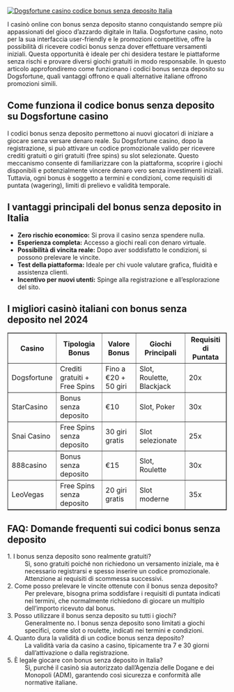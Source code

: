 [![Dogsfortune casino codice bonus senza deposito Italia](https://123-caf.pages.dev/gitsignup.png)](https://vrmoo.ru/Bt82HjjY)

<div>     <p>I casinò online con bonus senza deposito stanno conquistando sempre più appassionati del gioco d’azzardo digitale in Italia. Dogsfortune casino, noto per la sua interfaccia user-friendly e le promozioni competitive, offre la possibilità di ricevere codici bonus senza dover effettuare versamenti iniziali. Questa opportunità è ideale per chi desidera testare le piattaforme senza rischi e provare diversi giochi gratuiti in modo responsabile. In questo articolo approfondiremo come funzionano i codici bonus senza deposito su Dogsfortune, quali vantaggi offrono e quali alternative italiane offrono promozioni simili.</p>      <h2>Come funziona il codice bonus senza deposito su Dogsfortune casino</h2>     <p>I codici bonus senza deposito permettono ai nuovi giocatori di iniziare a giocare senza versare denaro reale. Su Dogsfortune casino, dopo la registrazione, si può attivare un codice promozionale valido per ricevere crediti gratuiti o giri gratuiti (free spins) su slot selezionate. Questo meccanismo consente di familiarizzare con la piattaforma, scoprire i giochi disponibili e potenzialmente vincere denaro vero senza investimenti iniziali. Tuttavia, ogni bonus è soggetto a termini e condizioni, come requisiti di puntata (wagering), limiti di prelievo e validità temporale.</p>      <h2>I vantaggi principali del bonus senza deposito in Italia</h2>     <ul>       <li><strong>Zero rischio economico:</strong> Si prova il casino senza spendere nulla.</li>       <li><strong>Esperienza completa:</strong> Accesso a giochi reali con denaro virtuale.</li>       <li><strong>Possibilità di vincita reale:</strong> Dopo aver soddisfatto le condizioni, si possono prelevare le vincite.</li>       <li><strong>Test della piattaforma:</strong> Ideale per chi vuole valutare grafica, fluidità e assistenza clienti.</li>       <li><strong>Incentivo per nuovi utenti:</strong> Spinge alla registrazione e all’esplorazione del sito.</li>     </ul>      <h2>I migliori casinò italiani con bonus senza deposito nel 2024</h2>     <table border="1" cellpadding="8" cellspacing="0" style="border-collapse: collapse; width: 100%;">       <thead>         <tr>           <th>Casino</th>           <th>Tipologia Bonus</th>           <th>Valore Bonus</th>           <th>Giochi Principali</th>           <th>Requisiti di Puntata</th>         </tr>       </thead>       <tbody>         <tr>           <td>Dogsfortune</td>           <td>Crediti gratuiti + Free Spins</td>           <td>Fino a €20 + 50 giri</td>           <td>Slot, Roulette, Blackjack</td>           <td>20x</td>         </tr>         <tr>           <td>StarCasino</td>           <td>Bonus senza deposito</td>           <td>€10</td>           <td>Slot, Poker</td>           <td>30x</td>         </tr>         <tr>           <td>Snai Casino</td>           <td>Free Spins senza deposito</td>           <td>30 giri gratis</td>           <td>Slot selezionate</td>           <td>25x</td>         </tr>         <tr>           <td>888casino</td>           <td>Bonus senza deposito</td>           <td>€15</td>           <td>Slot, Roulette</td>           <td>30x</td>         </tr>         <tr>           <td>LeoVegas</td>           <td>Free Spins senza deposito</td>           <td>20 giri gratis</td>           <td>Slot moderne</td>           <td>35x</td>         </tr>       </tbody>     </table>        <h2>FAQ: Domande frequenti sui codici bonus senza deposito</h2>     <dl>       <dt>1. I bonus senza deposito sono realmente gratuiti?</dt>       <dd>Sì, sono gratuiti poiché non richiedono un versamento iniziale, ma è necessario registrarsi e spesso inserire un codice promozionale. Attenzione ai requisiti di scommessa successivi.</dd>          <dt>2. Come posso prelevare le vincite ottenute con il bonus senza deposito?</dt>       <dd>Per prelevare, bisogna prima soddisfare i requisiti di puntata indicati nei termini, che normalmente richiedono di giocare un multiplo dell’importo ricevuto dal bonus.</dd>          <dt>3. Posso utilizzare il bonus senza deposito su tutti i giochi?</dt>       <dd>Generalmente no. I bonus senza deposito sono limitati a giochi specifici, come slot o roulette, indicati nei termini e condizioni.</dd>          <dt>4. Quanto dura la validità di un codice bonus senza deposito?</dt>       <dd>La validità varia da casino a casino, tipicamente tra 7 e 30 giorni dall’attivazione o dalla registrazione.</dd>          <dt>5. È legale giocare con bonus senza deposito in Italia?</dt>       <dd>Sì, purché il casinò sia autorizzato dall’Agenzia delle Dogane e dei Monopoli (ADM), garantendo così sicurezza e conformità alle normative italiane.</dd>     </dl>   </div>